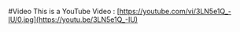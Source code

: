 #Video
This is a YouTube Video : [https://youtube.com/vi/3LN5e1Q_-IU/0.jpg](https://youtu.be/3LN5e1Q_-IU)
